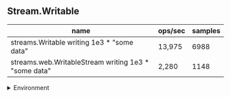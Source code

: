 ## Stream.Writable

|name|ops/sec|samples|
|-|-|-|
|streams.Writable writing 1e3 * "some data"|13,975|6988|
|streams.web.WritableStream writing 1e3 * "some data"|2,280|1148|


<details>
<summary>Environment</summary>

* __Machine:__ linux x64 | 4 vCPUs | 7.6GB Mem
* __Run:__ Mon Sep 02 2024 18:41:45 GMT+0000 (Coordinated Universal Time)
</details>

<!--
{"environment":{"platform":"linux","arch":"x64","cpus":4,"totalMemory":7.588970184326172},"benchmarks":[{"name":"streams.Writable writing 1e3 * \"some data\"","opsSec":13975.160009032741,"samples":6988},{"name":"streams.web.WritableStream writing 1e3 * \"some data\"","opsSec":2280.8373173927966,"samples":1148}]}-->
